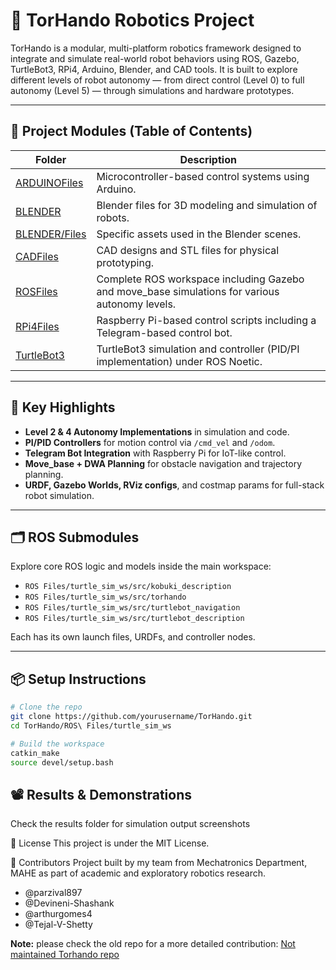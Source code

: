 # 🤖 TorHando Robotics Project

TorHando is a modular, multi-platform robotics framework designed to integrate and simulate real-world robot behaviors using ROS, Gazebo, TurtleBot3, RPi4, Arduino, Blender, and CAD tools. It is built to explore different levels of robot autonomy — from direct control (Level 0) to full autonomy (Level 5) — through simulations and hardware prototypes.

---

## 🔧 Project Modules (Table of Contents)

| Folder | Description |
|--------|-------------|
| [ARDUINOFiles](./ARDUINOFiles) | Microcontroller-based control systems using Arduino. |
| [BLENDER](./BLENDER) | Blender files for 3D modeling and simulation of robots. |
| [BLENDER/Files](./BLENDER/Files) | Specific assets used in the Blender scenes. |
| [CADFiles](./CADFiles) | CAD designs and STL files for physical prototyping. |
| [ROSFiles](./ROSFiles) | Complete ROS workspace including Gazebo and move_base simulations for various autonomy levels. |
| [RPi4Files](./RPi4Files) | Raspberry Pi-based control scripts including a Telegram-based control bot. |
| [TurtleBot3](./TurtleBot3) | TurtleBot3 simulation and controller (PID/PI implementation) under ROS Noetic. |

---

## 🧠 Key Highlights

- **Level 2 & 4 Autonomy Implementations** in simulation and code.
- **PI/PID Controllers** for motion control via `/cmd_vel` and `/odom`.
- **Telegram Bot Integration** with Raspberry Pi for IoT-like control.
- **Move_base + DWA Planning** for obstacle navigation and trajectory planning.
- **URDF, Gazebo Worlds, RViz configs**, and costmap params for full-stack robot simulation.

---

## 🗂 ROS Submodules

Explore core ROS logic and models inside the main workspace:

- `ROS Files/turtle_sim_ws/src/kobuki_description`
- `ROS Files/turtle_sim_ws/src/torhando`
- `ROS Files/turtle_sim_ws/src/turtlebot_navigation`
- `ROS Files/turtle_sim_ws/src/turtlebot_description`

Each has its own launch files, URDFs, and controller nodes.

---

## 📦 Setup Instructions

```bash
# Clone the repo
git clone https://github.com/yourusername/TorHando.git
cd TorHando/ROS\ Files/turtle_sim_ws

# Build the workspace
catkin_make
source devel/setup.bash
```

## 📽️ Results & Demonstrations
Check the results folder for simulation output screenshots

📜 License
This project is under the MIT License.

🙌 Contributors
Project built by my team from Mechatronics Department, MAHE as part of academic and exploratory robotics research.
- @parzival897
- @Devineni-Shashank
- @arthurgomes4
- @Tejal-V-Shetty

**Note:** please check the old repo for a more detailed contribution: [Not maintained Torhando repo](https://github.com/KarthikGogisetty07/TorHando)